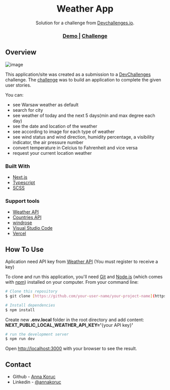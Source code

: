 <div align="center">

   <h1 >Weather App</h1>


   <p>Solution for a challenge from  <a href="http://devchallenges.io" target="_blank">Devchallenges.io</a>.</p>
  <h3>
    <a href="https://weather-app-annakoruc.vercel.app/">
      Demo
    </a>
    <span> | </span>
    <a href="https://devchallenges.io/challenges/mM1UIenRhK808W8qmLWv">
      Challenge
    </a>
  </h3>
</div>

## Overview

![image](https://user-images.githubusercontent.com/95089940/237056499-383ea455-4c0d-459f-a188-99878b93e5a9.png)

This application/site was created as a submission to a [DevChallenges](https://devchallenges.io/challenges) challenge. The [challenge](https://devchallenges.io/challenges/mM1UIenRhK808W8qmLWv) was to build an application to complete the given user stories.

You can: 
- see Warsaw weather as default
- search for city
- see weather of today and the next 5 days(min and max degree each day)
- see the date and location of the weather
- see according to image for each type of weather
- see wind status and wind direction, humidity percentage, a visibility indicator,  the air pressure number
- convert temperature in Celcius to Fahrenheit and vice versa
- request your current location weather

### Built With

- [Next.js](https://nextjs.org/)
- [Typescript](https://www.typescriptlang.org/)
- [SCSS](https://sass-lang.com/)

### Support tools
- [Weather API](https://www.visualcrossing.com/weather-api)
- [Countries API](https://documenter.getpostman.com/view/1134062/T1LJjU52?version=latest)
- [windrose](https://www.npmjs.com/package/windrose)
- [Visual Studio Code](https://code.visualstudio.com/)
- [Vercel](https://vercel.com/)


## How To Use

Aplication need API key from [Weather API](https://www.visualcrossing.com/weather-api) (You must register to receive a key)

To clone and run this application, you'll need [Git](https://git-scm.com) and [Node.js](https://nodejs.org/en/download/) (which comes with [npm](http://npmjs.com)) installed on your computer. From your command line:

```bash
# Clone this repository
$ git clone [https://github.com/your-user-name/your-project-name](https://github.com/annakoruc/Weather_App.git)

# Install dependencies
$ npm install
```
Create new <b>.env.local</b> folder in the root directory and add content: <b>NEXT_PUBLIC_LOCAL_WEATHER_API_KEY='</b>{your API key}<b>'</b>

```bash
# run the development server
$ npm run dev
```
Open [http://localhost:3000](http://localhost:3000) with your browser to see the result.

## Contact


- Github - [Anna Koruc](https://github.com/annakoruc)
- Linkedin - [@annakoruc](https://www.linkedin.com/in/anna-koruc-043ba01b6/)






